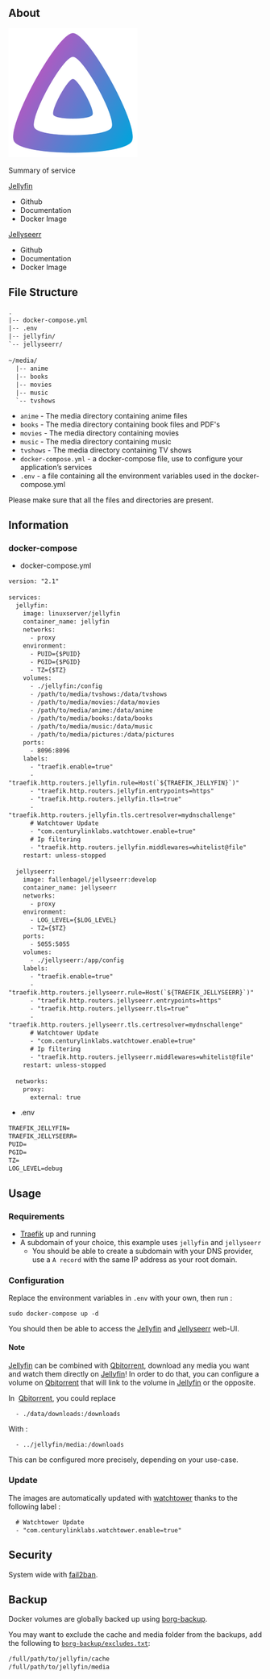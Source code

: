 About
-----

[![](https://github.com/BaptisteBdn/docker-selfhosted-apps/raw/main/_utilities/jellyfin.png)](https://github.com/BaptisteBdn/docker-selfhosted-apps/blob/main/_utilities/jellyfin.png)

Summary of service

[Jellyfin](#root/80USfCAGrCMG)

*   Github
*   Documentation
*   Docker Image

[Jellyseerr](#root/XjAjOfcwuU0i)

*   Github
*   Documentation
*   Docker Image

File Structure
--------------

```text-plain
.
|-- docker-compose.yml
|-- .env
|-- jellyfin/
`-- jellyseerr/

~/media/
  |-- anime
  |-- books
  |-- movies
  |-- music
  `-- tvshows
```

*   `anime` - The media directory containing anime files
*   `books` - The media directory containing book files and PDF's
*   `movies` - The media directory containing movies
*   `music` - The media directory containing music
*   `tvshows` - The media directory containing TV shows
*   `docker-compose.yml` - a docker-compose file, use to configure your application’s services
*   `.env` - a file containing all the environment variables used in the docker-compose.yml

Please make sure that all the files and directories are present.

Information
-----------

### docker-compose

*   docker-compose.yml

```text-plain
version: "2.1" 

services: 
  jellyfin: 
    image: linuxserver/jellyfin 
    container_name: jellyfin 
    networks: 
      - proxy 
    environment: 
      - PUID={$PUID}
      - PGID={$PGID}
      - TZ={$TZ} 
    volumes: 
      - ./jellyfin:/config 
      - /path/to/media/tvshows:/data/tvshows 
      - /path/to/media/movies:/data/movies 
      - /path/to/media/anime:/data/anime 
      - /path/to/media/books:/data/books 
      - /path/to/media/music:/data/music 
      - /path/to/media/pictures:/data/pictures 
    ports: 
      - 8096:8096 
    labels: 
      - "traefik.enable=true" 
      - "traefik.http.routers.jellyfin.rule=Host(`${TRAEFIK_JELLYFIN}`)" 
      - "traefik.http.routers.jellyfin.entrypoints=https" 
      - "traefik.http.routers.jellyfin.tls=true" 
      - "traefik.http.routers.jellyfin.tls.certresolver=mydnschallenge" 
      # Watchtower Update 
      - "com.centurylinklabs.watchtower.enable=true" 
      # Ip filtering 
      - "traefik.http.routers.jellyfin.middlewares=whitelist@file" 
    restart: unless-stopped 
  
  jellyseerr: 
    image: fallenbagel/jellyseerr:develop 
    container_name: jellyseerr 
    networks: 
      - proxy 
    environment: 
      - LOG_LEVEL={$LOG_LEVEL} 
      - TZ={$TZ} 
    ports: 
      - 5055:5055 
    volumes: 
      - ./jellyseerr:/app/config 
    labels: 
      - "traefik.enable=true" 
      - "traefik.http.routers.jellyseerr.rule=Host(`${TRAEFIK_JELLYSEERR}`)" 
      - "traefik.http.routers.jellyseerr.entrypoints=https" 
      - "traefik.http.routers.jellyseerr.tls=true" 
      - "traefik.http.routers.jellyseerr.tls.certresolver=mydnschallenge" 
      # Watchtower Update 
      - "com.centurylinklabs.watchtower.enable=true" 
      # Ip filtering 
      - "traefik.http.routers.jellyseerr.middlewares=whitelist@file" 
    restart: unless-stopped 
      
  networks: 
    proxy: 
      external: true
```

*   .env

```text-plain
TRAEFIK_JELLYFIN=
TRAEFIK_JELLYSEERR=
PUID=
PGID=
TZ=
LOG_LEVEL=debug
```

Usage
-----

### Requirements

*   [Traefik](#root/7Zv8K6vdcLKg) up and running
*   A subdomain of your choice, this example uses `jellyfin` and `jellyseerr`
    *   You should be able to create a subdomain with your DNS provider, use a `A record` with the same IP address as your root domain.

### Configuration

Replace the environment variables in `.env` with your own, then run :

```text-plain
sudo docker-compose up -d
```

You should then be able to access the [Jellyfin](#root/80USfCAGrCMG) and [Jellyseerr](#root/XjAjOfcwuU0i) web-UI.

#### Note

[Jellyfin](#root/80USfCAGrCMG) can be combined with [Qbitorrent](#root/Ta5BTFNWjGyL), download any media you want and watch them directly on [Jellyfin](#root/80USfCAGrCMG)! In order to do that, you can configure a volume on [Qbitorrent](#root/Ta5BTFNWjGyL) that will link to the volume in [Jellyfin](#root/80USfCAGrCMG) or the opposite.

In  [Qbitorrent](#root/Ta5BTFNWjGyL), you could replace

```text-plain
  - ./data/downloads:/downloads
```

With :

```text-plain
  - ../jellyfin/media:/downloads
```

This can be configured more precisely, depending on your use-case.

### Update

The images are automatically updated with [watchtower](#root/erRihXn8XDdG) thanks to the following label :

```text-plain
  # Watchtower Update
  - "com.centurylinklabs.watchtower.enable=true"
```

Security
--------

System wide with [fail2ban](#root/rH6XoBOOOwjp).

Backup
------

Docker volumes are globally backed up using [borg-backup](#root/Da55PSbiIxr1).

You may want to exclude the cache and media folder from the backups, add the following to [`borg-backup/excludes.txt`](#root/q9ZDiG1wZZnl):

```text-plain
/full/path/to/jellyfin/cache
/full/path/to/jellyfin/media
```